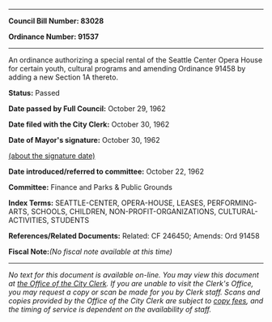 

********

**Council Bill Number: 83028**
   
**Ordinance Number: 91537**
********

 An ordinance authorizing a special rental of the Seattle Center Opera House for certain youth, cultural programs and amending Ordinance 91458 by adding a new Section 1A thereto.

**Status:** Passed
   
**Date passed by Full Council:** October 29, 1962
   
**Date filed with the City Clerk:** October 30, 1962
   
**Date of Mayor's signature:** October 30, 1962
   
[(about the signature date)](/~public/approvaldate.htm)
   
   
   
**Date introduced/referred to committee:** October 22, 1962
   
**Committee:** Finance and Parks & Public Grounds
   
   
**Index Terms:** SEATTLE-CENTER, OPERA-HOUSE, LEASES, PERFORMING-ARTS, SCHOOLS, CHILDREN, NON-PROFIT-ORGANIZATIONS, CULTURAL-ACTIVITIES, STUDENTS

**References/Related Documents:** Related: CF 246450; Amends: Ord 91458

**Fiscal Note:**_(No fiscal note available at this time)_
********

_No text for this document is available on-line. You may view this document at [the Office of the City Clerk](http://www.seattle.gov/leg/clerk/contactUs.htm). If you are unable to visit the Clerk's Office, you may request a copy or scan be made for you by Clerk staff. Scans and copies provided by the Office of the City Clerk are subject to [copy fees](http://clerk.seattle.gov/~public/clerkfees.htm), and the timing of service is dependent on the availability of staff._

